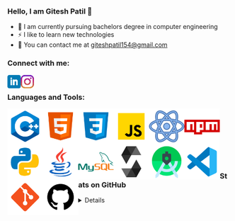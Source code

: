 ### Hello, I am Gitesh Patil 👋 

- 🌱 I am currently pursuing bachelors degree in computer engineering
- ⚡ I like to learn new technologies
- 👯 You can contact me at [giteshpatil154@gmail.com][email]


### Connect with me:

[<img align="left" alt="Gitesh2435 | LinkedIn" width="30px" src="https://github.com/Gitesh2435/Gitesh2435/blob/master/icons/linkedin.png?raw=true" />][linkedin]
[<img align="left" alt="Gitesh2435 | Instagram" width="30px" src="https://github.com/Gitesh2435/Gitesh2435/blob/master/icons/instagram.png?raw=true" />][instagram]

<br/>

### Languages and Tools:

<img align="left" alt="C++" width="80px" src="https://github.com/Gitesh2435/Gitesh2435/blob/master/icons/icons8-c++-144.png?raw=true" />
<img align="left" alt="HTML5" width="80px" src="https://github.com/Gitesh2435/Gitesh2435/blob/master/icons/icons8-html-5-144.png?raw=true" />
<img align="left" alt="CSS3" width="80px" src="https://github.com/Gitesh2435/Gitesh2435/blob/master/icons/icons8-css3-144.png?raw=true" />
<img align="left" alt="JavaScript" width="80px" src="https://github.com/Gitesh2435/Gitesh2435/blob/master/icons/icons8-javascript-144.png?raw=true" />
<img align="left" alt="React" width="80px" src="https://github.com/Gitesh2435/Gitesh2435/blob/master/icons/icons8-react-160.png?raw=true" />
<img align="left" alt="NPM" width="80px" src="https://github.com/Gitesh2435/Gitesh2435/blob/master/icons/icons8-npm-144.png?raw=true" />
<img align="left" alt="Python" width="80px" src="https://github.com/Gitesh2435/Gitesh2435/blob/master/icons/icons8-python-144.png?raw=true" />
<img align="left" alt="Java" width="80px" src="https://github.com/Gitesh2435/Gitesh2435/blob/master/icons/icons8-java-144.png?raw=true" />
<img align="left" alt="MySQL" width="80px" src="https://github.com/Gitesh2435/Gitesh2435/blob/master/icons/icons8-mysql-logo-144.png?raw=true" />
<img align="left" alt="Solidity" width="80px" src="https://github.com/Gitesh2435/Gitesh2435/blob/master/icons/file_type_light_solidity_icon_130436.png?raw=true" />
<img align="left" alt="Android Studio" width="80px" src="https://github.com/Gitesh2435/Gitesh2435/blob/master/icons/icons8-android-studio-240.png?raw=true" />
<img align="left" alt="Visual Studio Code" width="80px" src="https://github.com/Gitesh2435/Gitesh2435/blob/master/icons/icons8-visual-studio-code-2019-144.png?raw=true" />
<img align="left" alt="Git" width="80px" src="https://github.com/Gitesh2435/Gitesh2435/blob/master/icons/icons8-git-144.png?raw=true" />
<img align="left" alt="GitHub" width="80px" src="https://github.com/Gitesh2435/Gitesh2435/blob/master/icons/icons8-github-128.png?raw=true" />

<br/> <br/> <br/> <br/> <br/> <br/> <br/>

### Stats on GitHub
<details>
<br/>
<a href="https://github.com/Gitesh2435">
    <img align="center" alt="Gitesh2435's GitHub Stats" height="165px" src="https://github-readme-stats.vercel.app/api?username=Gitesh2435&show_icons=true&hide_border=true&theme=tokyonight" />
</a>
<a href="https://github.com/Gitesh2435">
    <img align="center" alt="Gitesh2435's GitHub Stats" height="165px" src="https://github-readme-stats.vercel.app/api/top-langs/?username=Gitesh2435&layout=compact&theme=tokyonight&hide_border=true" />
</a>
</details>

[instagram]: https://www.instagram.com/gitesh_patil_29/
[linkedin]: https://www.linkedin.com/in/gitesh-patil-81962b212/
[email]: mailto:giteshpatil154@gmail.com